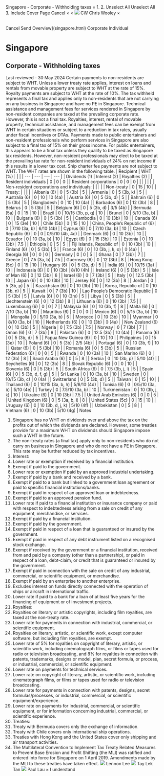 Singapore - Corporate - Withholding taxes
×
1.
2.
Unselect All
Unselect All
3.
Include Cover Page
Cancel
×
×
![](-/media/world-wide-tax-summaries/attachments/global---chris-wooley.ashx%3Frev=ac5e5f3223b34096b1afc2a6009c7320&revision=ac5e5f32-23b3-4096-b1af-c2a6009c7320&hash=859B7ADC84DC2CBEC9760E9E6EE7DE6D0A8BFCDF)
CW
Chris Wooley
×
######
Cancel
Send
Overview](singapore.html)
Corporate
Individual
# Singapore
## Corporate - Withholding taxes
Last reviewed - 30 May 2024
Certain payments to non-residents are subject to WHT.
Unless a lower treaty rate applies, interest on loans and rentals from movable property are subject to WHT at the rate of 15%. Royalty payments are subject to WHT at the rate of 10%. The tax withheld represents a final tax and applies only to non-residents that are not carrying on any business in Singapore and have no PE in Singapore. Technical assistance and management fees for services rendered in Singapore by non-resident companies are taxed at the prevailing corporate rate. However, this is not a final tax. Royalties, interest, rental of movable property, technical assistance, and management fees can be exempt from WHT in certain situations or subject to a reduction in tax rates, usually under fiscal incentives or DTAs.
Payments made to public entertainers and non-resident professionals who perform services in Singapore are also subject to a final tax of 15% on their gross income. For public entertainers, this appears to be a final tax unless they qualify to be taxed as Singapore tax residents. However, non-resident professionals may elect to be taxed at the prevailing tax rate for non-resident individuals of 24% on net income if this results in a lower tax cost.
Ship charter fee payments are not subject to WHT.
The WHT rates are shown in the following table.
| Recipient | WHT (%) | | |
| --- | --- | --- | --- |
| Dividends (1) | Interest (2) | Royalties (2) |
| Resident individuals | 0 | 0 | 0 |
| Resident corporations | 0 | 0 | 0 |
|  |  |  |  |
| Non-resident corporations and individuals: |  |  |  |
| Non-treaty | 0 | 15 | 10 |
| Treaty: |  |  |  |
| Albania (6) | 0 | 5 (3b) | 5 |
| Armenia | 0 | 5 (3b, k) | 5 |
| Australia (6) | 0 | 10 | 10 (4a) |
| Austria (6) | 0 | 5 (3b, d) | 5 |
| Bahrain (6) | 0 | 5 (3b) | 5 |
| Bangladesh | 0 | 10 | 10 (4a) |
| Barbados (6) | 0 | 12 (3b) | 8 |
| Belarus | 0 | 5 (3b) | 5 |
| Belgium (6) | 0 | 5 (3b, d) | 3/5 (4b) |
| Bermuda (5a) | 0 | 15 | 10 |
| Brazil | 0 | 10/15 (3b, p, q) | 10 |
| Brunei | 0 | 5/10 (3a, b) | 10 |
| Bulgaria (6) | 0 | 5 (3b) | 5 |
| Cambodia | 0 | 10 (3b) | 10 |
| Canada (6) | 0 | 15 (3e) | 10 |
| Chile (5b) | 0 | 15 | 10 |
| China, People’s Republic of (6) | 0 | 7/10 (3a, b) | 6/10 (4b) |
| Cyprus (6) | 0 | 7/10 (3a, b) | 10 |
| Czech Republic (6) | 0 | 0 | 0/5/10 (4b, 4c) |
| Denmark (6) | 0 | 10 (3b) | 10 |
| Ecuador | 0 | 10 (3a, b) | 10 |
| Egypt (6) | 0 | 15 (3b) | 10 |
| Estonia | 0 | 10 (3b) | 7.5 |
| Ethiopia | 0 | 5 | 5 |
| Fiji Islands, Republic of | 0 | 10 (3b) | 10 |
| Finland (6) | 0 | 5 (3b) | 5 |
| France (6) | 0 | 10 (3b, j, k, o) | 0 (4a) |
| Georgia (6) | 0 | 0 | 0 |
| Germany | 0 | 0 | 5 |
| Ghana | 0 | 7 (3b) | 7 |
| Greece | 0 | 7.5 (3a, b) | 7.5 |
| Guernsey (6) | 0 | 12 (3b) | 8 |
| Hong Kong (5c) | 0 | 15 | 10 |
| Hungary (6) | 0 | 5 (3b, d) | 5 |
| India (6) | 0 | 10/15 (3a) | 10 |
| Indonesia (6) | 0 | 10 (3b) | 8/10 (4h) |
| Ireland (6) | 0 | 5 (3b) | 5 |
| Isle of Man (6) | 0 | 12 (3b) | 8 |
| Israel (6) | 0 | 7 (3b) | 5 |
| Italy | 0 | 12.5 (3b) | 10 |
| Japan (6) | 0 | 10 (3b) | 10 |
| Jersey (6) | 0 | 12 (3b) | 8 |
| Jordan | 0 | 5 (3b, p) | 5 |
| Kazakhstan (6) | 0 | 10 (3b) | 10 |
| Korea, Republic of | 0 | 10 (3b, n) | 5 |
| Kuwait | 0 | 7 (3b) | 10 |
| Lao People’s Democratic Republic | 0 | 5 (3b) | 5 |
| Latvia (6) | 0 | 10 (3m) | 5 |
| Libya | 0 | 5 (3b) | 5 |
| Liechtenstein (6) | 0 | 12 (3b) | 8 |
| Lithuania (6) | 0 | 10 (3b) | 7.5 |
| Luxembourg (6) | 0 | 0 | 7 |
| Malaysia (6) | 0 | 10 (3b, f) | 8 |
| Malta (6) | 0 | 7/10 (3a, b) | 10 |
| Mauritius (6) | 0 | 0 | 0 |
| Mexico (6) | 0 | 5/15 (3a, b) | 10 |
| Mongolia | 0 | 5/10 (3a, b) | 5 |
| Morocco | 0 | 10 (3b) | 10 |
| Myanmar | 0 | 8/10 (3a, b) | 10 |
| Netherlands (6) | 0 | 10 (3b) | 0 (4a) |
| New Zealand (6) | 0 | 10 (3b) | 5 |
| Nigeria | 0 | 7.5 (3b) | 7.5 |
| Norway | 0 | 7 (3b) | 7 |
| Oman (6) | 0 | 7 (3b) | 8 |
| Pakistan (6) | 0 | 12.5 (3b) | 10 (4a) |
| Panama (6) | 0 | 5 (3b, d) | 5 |
| Papua New Guinea (6) | 0 | 10 | 10 |
| Philippines | 0 | 15 (3e) | 10 |
| Poland (6) | 0 | 5 (3b) | 2/5 (4b) |
| Portugal (6) | 0 | 10 (3b, f) | 10 |
| Qatar (6) | 0 | 5 (3b) | 10 |
| Romania (6) | 0 | 5 (3b) | 5 |
| Russian Federation (6) | 0 | 0 | 5 |
| Rwanda | 0 | 10 (3a) | 10 |
| San Marino (6) | 0 | 12 (3b) | 8 |
| Saudi Arabia (6) | 0 | 5 | 8 |
| Serbia | 0 | 10 (3b, p) | 5/10 (4f) |
| Seychelles (6) | 0 | 12 (3b) | 8 |
| Slovak Republic (6) | 0 | 0 | 10 |
| Slovenia (6) | 0 | 5 (3b) | 5 |
| South Africa (6) | 0 | 7.5 (3b, j, l) | 5 |
| Spain (6) | 0 | 5 (3b, d, f, g) | 5 |
| Sri Lanka | 0 | 10 (3a, b) | 10 |
| Sweden | 0 | 10/15 (3b, c) | 0 (4a) |
| Switzerland | 0 | 5 (3b, d) | 5 |
| Taiwan | 0 | 15 | 10 |
| Thailand (6) | 0 | 10/15 (3a, b, h) | 5/8/10 (4d) |
| Tunisia (6) | 0 | 0/5/10 (3a, b) | 5/10 (4e) |
| Turkey | 0 | 7.5/10 (3a, b) | 10 |
| Turkmenistan | 0 | 10 (3b, j, k) | 10 |
| Ukraine (6) | 0 | 10 (3b) | 7.5 |
| United Arab Emirates (6) | 0 | 0 | 5 |
| United Kingdom (6) | 0 | 5 (3a, b, i) | 8 |
| United States (5c) | 0 | 15 | 10 |
| Uruguay (6) | 0 | 10 (3b, d, j, k) | 5/10 (4f) |
| Uzbekistan | 0 | 5 | 8 |
| Vietnam (6) | 0 | 10 (3b) | 5/10 (4g) |
Notes
1. Singapore has no WHT on dividends over and above the tax on the profits out of which the dividends are declared. However, some treaties provide for a maximum WHT on dividends should Singapore impose such a WHT in the future.
2. The non-treaty rates (a final tax) apply only to non-residents who do not carry on business in Singapore and who do not have a PE in Singapore. This rate may be further reduced by tax incentives.
3. Interest:
1. Lower rate or exemption if received by a financial institution.
2. Exempt if paid to the government.
3. Lower rate or exemption if paid by an approved industrial undertaking.
4. Exempt if paid by a bank and received by a bank.
5. Exempt if paid to a bank but linked to a government loan agreement or paid to specific financial institutions/banks.
6. Exempt if paid in respect of an approved loan or indebtedness.
7. Exempt if paid to an approved pension fund.
8. Lower rate if paid to a financial institution or insurance company or paid with respect to indebtedness arising from a sale on credit of any equipment, merchandise, or services.
9. Exempt if paid by a financial institution.
10. Exempt if paid by the government.
11. Exempt if paid in respect of a loan that is guaranteed or insured by the government.
12. Exempt if paid in respect of any debt instrument listed on a recognised stock exchange.
13. Exempt if received by the government or a financial institution, received from and paid by a company (other than a partnership), or paid in respect of a loan, debt-claim, or credit that is guaranteed or insured by the government.
14. Exempt if paid in connection with the sale on credit of any industrial, commercial, or scientific equipment, or merchandise.
15. Exempt if paid by an enterprise to another enterprise.
16. Excludes interest on funds directly connected with the operation of ships or aircraft in international traffic.
17. Lower rate if paid to a bank for a loan of at least five years for the financing of equipment or of investment projects.
4. Royalties:
1. Royalties on literary or artistic copyrights, including film royalties, are taxed at the non-treaty rate.
2. Lower rate for payments in connection with industrial, commercial, or scientific equipment.
3. Royalties on literary, artistic, or scientific work, except computer software, but including film royalties, are exempt.
4. Lower rate of 5% for royalties on copyright of literary, artistic, or scientific work, including cinematograph films, or films or tapes used for radio or television broadcasting, and 8% for royalties in connection with patents, trademarks, designs or model, plan, secret formula, or process, or industrial, commercial, or scientific equipment.
5. Lower rate on payments for technical services.
6. Lower rate on copyright of literary, artistic, or scientific work, including cinematograph films, or films or tapes used for radio or television broadcasting.
7. Lower rate for payments in connection with patents, designs, secret formulas/processes, or industrial, commercial, or scientific equipment/experience.
8. Lower rate on payments for industrial, commercial, or scientific equipment, or for information concerning industrial, commercial, or scientific experience.
5. Treaties:
1. Treaty with Bermuda covers only the exchange of information.
2. Treaty with Chile covers only international ship operations.
3. Treaties with Hong Kong and the United States cover only shipping and air transport activities.
6. The Multilateral Convention to Implement Tax Treaty Related Measures to Prevent Base Erosion and Profit Shifting (the MLI) was ratified and entered into force for Singapore on 1 April 2019. Amendments made by the MLI to these treaties have taken effect.
![](-/media/world-wide-tax-summaries/singaporelennon-leelennonjpg20240708104218525.ashx%3Frev=182ac12d5e8944488c5caac8d90f746a&revision=182ac12d-5e89-4448-8c5c-aac8d90f746a&hash=53FC6E9682EE7E48C109491E50EA81CA34D0AFA0)
Lennon Lee
![](-/media/world-wide-tax-summaries/singaporetay-lek-tantan-tay-lekjpg20240708013833592.ashx%3Frev=06b80135880e4c8797ee02033a4da892&revision=06b80135-880e-4c87-97ee-02033a4da892&hash=54373D42627CBD748F51403809AFDCB42513ABED)
Tay Lek Tan
![](-/media/world-wide-tax-summaries/attachments/singapore---paul-lau.ashx%3Frev=af27b5e77bff41b99fb2176eda4a0a6d&revision=af27b5e7-7bff-41b9-9fb2-176eda4a0a6d&hash=39990542168C259C7CADA92D30B28DAB66A2EE61)
Paul Lau
×
I understand